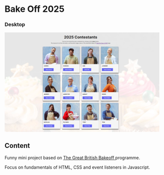 # Bake Off 2025

### Desktop

![screenshot](./images/preview-screenshot.jpg)

## Content

Funny mini project based on [The Great British Bakeoff ](https://thegreatbritishbakeoff.co.uk/) programme.

Focus on fundamentals of HTML, CSS and event listeners in Javascript.
